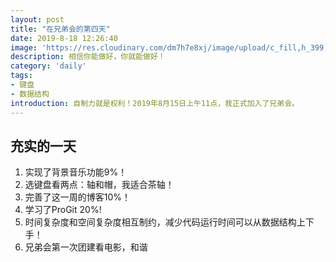 ```yaml
---
layout: post
title: "在兄弟会的第四天"
date: 2019-8-18 12:26:40
image: 'https://res.cloudinary.com/dm7h7e8xj/image/upload/c_fill,h_399,w_760/v1501268554/sunrise_ttb9nk.jpg'
description: 相信你能做好，你就能做好！
category: 'daily'
tags:
- 键盘
- 数据结构
introduction: 自制力就是权利！2019年8月15日上午11点，我正式加入了兄弟会。
---
```


## 充实的一天

1. 实现了背景音乐功能9%！
2. 选键盘看两点：轴和帽，我适合茶轴！
3. 完善了这一周的博客10%！
4. 学习了ProGit 20%!
5. 时间复杂度和空间复杂度相互制约，减少代码运行时间可以从数据结构上下手！
6. 兄弟会第一次团建看电影，和谐













